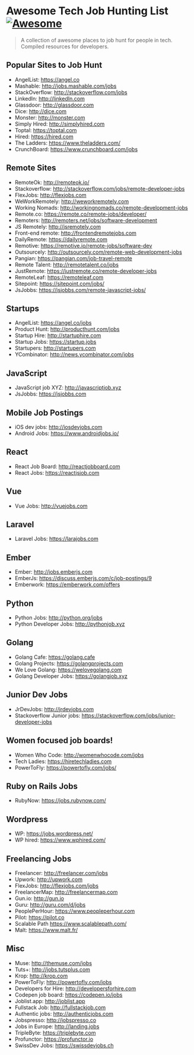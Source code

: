 # Awesome Tech Job Hunting List  [![Awesome](https://awesome.re/badge.svg)](https://awesome.re)

> A collection of awesome places to job hunt for people in tech. Compiled resources for developers.

## Popular Sites to Job Hunt

- AngelList: https://angel.co
- Mashable: http://jobs.mashable.com/jobs
- StackOverflow: http://stackoverflow.com/jobs
- LinkedIn: http://linkedIn.com
- Glassdoor: http://glassdoor.com
- Dice: http://dice.com
- Monster: http://monster.com
- Simply Hired: http://simplyhired.com
- Toptal: https://toptal.com
- Hired: https://hired.com
- The Ladders: https://www.theladders.com/
- CrunchBoard: https://www.crunchboard.com/jobs

## Remote Sites

- RemoteOk: http://remoteok.io/
- Stackoverflow: http://stackoverflow.com/jobs/remote-developer-jobs
- FlexJobs: http://flexjobs.com
- WeWorkRemotely: http://weworkremotely.com
- Working Nomads: http://workingnomads.co/remote-development-jobs
- Remote.co: https://remote.co/remote-jobs/developer/
- Remoters: http://remoters.net/jobs/software-development
- JS Remotely: http://jsremotely.com
- Front-end remote: http://frontendremotejobs.com
- DailyRemote: https://dailyremote.com
- Remotive: https://remotive.io/remote-jobs/software-dev
- Outsourcely: http://outsourcely.com/remote-web-development-jobs
- Pangian: https://pangian.com/job-travel-remote
- Remote Talent: http://remotetalent.co/jobs
- JustRemote: https://justremote.co/remote-developer-jobs
- RemoteLeaf: https://remoteleaf.com
- Sitepoint: https://sitepoint.com/jobs/
- JsJobbs: https://jsjobbs.com/remote-javascript-jobs/

## Startups

- AngelList: https://angel.co/jobs
- Product Hunt: http://producthunt.com/jobs
- Startup Hire: http://startuphire.com
- Startup Jobs: https://startup.jobs
- Startupers: http://startupers.com
- YCombinator: http://news.ycombinator.com/jobs

## JavaScript

- JavaScript job XYZ: http://javascriptjob.xyz
- JsJobbs: https://jsjobbs.com

## Mobile Job Postings

- iOS dev jobs: http://iosdevjobs.com
- Android Jobs: https://www.androidjobs.io/

## React

- React Job Board: http://reactjobboard.com
- React Jobs: https://reactjsjob.com

## Vue

- Vue Jobs: http://vuejobs.com

## Laravel

- Laravel Jobs: https://larajobs.com

## Ember

- Ember: http://jobs.emberjs.com
- EmberJs: https://discuss.emberjs.com/c/job-postings/9
- Emberwork: https://emberwork.com/offers

## Python

- Python Jobs: http://python.org/jobs
- Python Developer Jobs: http://pythonjob.xyz

## Golang

- Golang Cafe: https://golang.cafe
- Golang Projects: https://golangprojects.com
- We Love Golang: https://welovegolang.com
- Golang Developer Jobs: https://golangjob.xyz

## Junior Dev Jobs

- JrDevJobs: http://jrdevjobs.com
- Stackoverflow Junior jobs: https://stackoverflow.com/jobs/junior-developer-jobs

## Women focused job boards!

- Women Who Code: http://womenwhocode.com/jobs
- Tech Ladies: https://hiretechladies.com
- PowerToFly: https://powertofly.com/jobs/

## Ruby on Rails Jobs

- RubyNow: https://jobs.rubynow.com/

## Wordpress

- WP: https://jobs.wordpress.net/
- WP hired: https://www.wphired.com/

## Freelancing Jobs

- Freelancer: http://freelancer.com/jobs
- Upwork: http://upwork.com
- FlexJobs: http://flexjobs.com/jobs
- FreelancerMap: http://freelancermap.com
- Gun.io: http://gun.io
- Guru: http://guru.com/d/jobs
- PeoplePerHour: https://www.peopleperhour.com
- Pilot: https://pilot.co
- Scalable Path https://www.scalablepath.com/
- Malt: https://www.malt.fr/

## Misc

- Muse: http://themuse.com/jobs
- Tuts+: http://jobs.tutsplus.com
- Krop: http://krop.com
- PowerToFly: http://powertofly.com/jobs
- Developers for Hire: http://developersforhire.com
- Codepen job board: https://codepen.io/jobs
- Joblist.app: http://joblist.app
- Fullstack Job: http://fullstackjob.com
- Authentic jobs: http://authenticjobs.com
- Jobspresso: http://jobspresso.co
- Jobs in Europe: http://landing.jobs
- TripleByte: https://triplebyte.com
- Profunctor: https://profunctor.io
- SwissDev Jobs: https://swissdevjobs.ch
